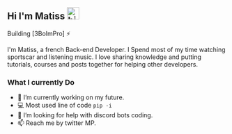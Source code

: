 ## Hi I'm Matiss <img src="https://user-images.githubusercontent.com/1303154/88677602-1635ba80-d120-11ea-84d8-d263ba5fc3c0.gif" width="28px" height="28px" alt="hi">

Building [3BoImPro] ⚡️ 

I'm Matiss, a french Back-end Developer. I Spend most of my time watching sportscar and listening music.
I love sharing knowledge and putting tutorials, courses and posts together for helping other developers.

### What I currently Do

- 🔭 I’m currently working on my future.
- :computer: Most used line of code `pip -i`
- 🤔 I’m looking for help with discord bots coding.
- 📫 Reach me by twitter MP.
